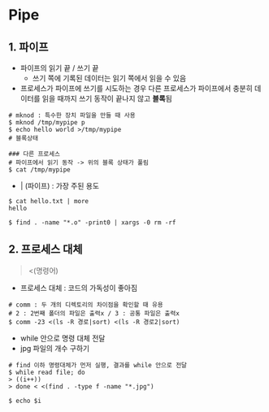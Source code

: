 ﻿# Pipe
## 1. 파이프

- 파이프의 읽기 끝 / 쓰기 끝
  - 쓰기 쪽에 기록된 데이터는 읽기 쪽에서 읽을 수 있음
- 프로세스가 파이프에 쓰기를 시도하는 경우 다른 프로세스가 파이프에서 충분히 데이터를 읽을 때까지 쓰기 동작이 끝나지 않고 **블록**됨

```
# mknod : 특수한 장치 파일을 만들 때 사용
$ mknod /tmp/mypipe p
$ echo hello world >/tmp/mypipe
# 블록상태

### 다른 프로세스
# 파이프에서 읽기 동작 -> 위의 블록 상태가 풀림
$ cat /tmp/mypipe
```

- | (파이프) : 가장 주된 용도

```
$ cat hello.txt | more
hello

$ find . -name "*.o" -print0 | xargs -0 rm -rf
```



## 2. 프로세스 대체

> \<(명령어)

- 프로세스 대체 : 코드의 가독성이 좋아짐

```
# comm : 두 개의 디렉토리의 차이점을 확인할 때 유용
# 2 : 2번째 폴더의 파일은 출력x / 3 : 공통 파일은 출력x
$ comm -23 <(ls -R 경로|sort) <(ls -R 경로2|sort)
```

- while 안으로 명령 대체 전달
- jpg 파일의 개수 구하기

```
# find 이하 명령대체가 먼저 실행, 결과를 while 안으로 전달
$ while read file; do
> ((i++))
> done < <(find . -type f -name "*.jpg")

$ echo $i
```













